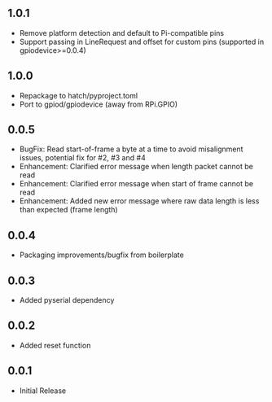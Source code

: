 1.0.1
-----

* Remove platform detection and default to Pi-compatible pins
* Support passing in LineRequest and offset for custom pins (supported in gpiodevice>=0.0.4)

1.0.0
-----

* Repackage to hatch/pyproject.toml
* Port to gpiod/gpiodevice (away from RPi.GPIO)

0.0.5
-----

* BugFix: Read start-of-frame a byte at a time to avoid misalignment issues, potential fix for #2, #3 and #4
* Enhancement: Clarified error message when length packet cannot be read
* Enhancement: Clarified error message when start of frame cannot be read
* Enhancement: Added new error message where raw data length is less than expected (frame length)

0.0.4
-----

* Packaging improvements/bugfix from boilerplate

0.0.3
-----

* Added pyserial dependency

0.0.2
-----

* Added reset function

0.0.1
-----

* Initial Release
